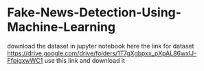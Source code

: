 # Fake-News-Detection-Using-Machine-Learning
download the dataset in jupyter notebook
here the link for dataset
https://drive.google.com/drive/folders/1T7gXgbpxx_pXpAL86wxlJ-FfpigxwWC1
use this link and download it
